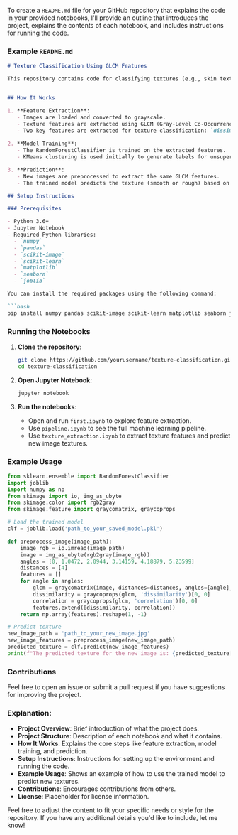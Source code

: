 To create a `README.md` file for your GitHub repository that explains the code in your provided notebooks, I'll provide an outline that introduces the project, explains the contents of each notebook, and includes instructions for running the code.

### Example `README.md`

```markdown
# Texture Classification Using GLCM Features

This repository contains code for classifying textures (e.g., skin textures) as smooth or rough using Gray-Level Co-Occurrence Matrix (GLCM) features. The project includes Jupyter notebooks that extract texture features from images, train a machine learning model, and make predictions on new images.


## How It Works

1. **Feature Extraction**:
   - Images are loaded and converted to grayscale.
   - Texture features are extracted using GLCM (Gray-Level Co-Occurrence Matrix).
   - Two key features are extracted for texture classification: `dissimilarity` and `correlation`.
   
2. **Model Training**:
   - The RandomForestClassifier is trained on the extracted features.
   - KMeans clustering is used initially to generate labels for unsupervised learning. Once the model is trained, clustering is no longer required.

3. **Prediction**:
   - New images are preprocessed to extract the same GLCM features.
   - The trained model predicts the texture (smooth or rough) based on these features.

## Setup Instructions

### Prerequisites

- Python 3.6+
- Jupyter Notebook
- Required Python libraries:
  - `numpy`
  - `pandas`
  - `scikit-image`
  - `scikit-learn`
  - `matplotlib`
  - `seaborn`
  - `joblib`

You can install the required packages using the following command:

```bash
pip install numpy pandas scikit-image scikit-learn matplotlib seaborn joblib
```

### Running the Notebooks

1. **Clone the repository**:
   ```bash
   git clone https://github.com/yourusername/texture-classification.git
   cd texture-classification
   ```

2. **Open Jupyter Notebook**:
   ```bash
   jupyter notebook
   ```

3. **Run the notebooks**:
   - Open and run `first.ipynb` to explore feature extraction.
   - Use `pipeline.ipynb` to see the full machine learning pipeline.
   - Use `texture_extraction.ipynb` to extract texture features and predict new image textures.

### Example Usage

```python
from sklearn.ensemble import RandomForestClassifier
import joblib
import numpy as np
from skimage import io, img_as_ubyte
from skimage.color import rgb2gray
from skimage.feature import graycomatrix, graycoprops

# Load the trained model
clf = joblib.load('path_to_your_saved_model.pkl')

def preprocess_image(image_path):
    image_rgb = io.imread(image_path)
    image = img_as_ubyte(rgb2gray(image_rgb))
    angles = [0, 1.0472, 2.0944, 3.14159, 4.18879, 5.23599]
    distances = [4]
    features = []
    for angle in angles:
        glcm = graycomatrix(image, distances=distances, angles=[angle], levels=256)
        dissimilarity = graycoprops(glcm, 'dissimilarity')[0, 0]
        correlation = graycoprops(glcm, 'correlation')[0, 0]
        features.extend([dissimilarity, correlation])
    return np.array(features).reshape(1, -1)

# Predict texture
new_image_path = 'path_to_your_new_image.jpg'
new_image_features = preprocess_image(new_image_path)
predicted_texture = clf.predict(new_image_features)
print(f"The predicted texture for the new image is: {predicted_texture[0]}")
```

### Contributions

Feel free to open an issue or submit a pull request if you have suggestions for improving the project.


### Explanation:
- **Project Overview**: Brief introduction of what the project does.
- **Project Structure**: Description of each notebook and what it contains.
- **How It Works**: Explains the core steps like feature extraction, model training, and prediction.
- **Setup Instructions**: Instructions for setting up the environment and running the code.
- **Example Usage**: Shows an example of how to use the trained model to predict new textures.
- **Contributions**: Encourages contributions from others.
- **License**: Placeholder for license information.

Feel free to adjust the content to fit your specific needs or style for the repository. If you have any additional details you'd like to include, let me know!